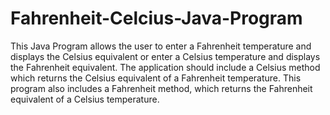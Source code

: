 # Fahrenheit-Celcius-Java-Program
This Java Program allows the user to enter a Fahrenheit temperature and displays the Celsius equivalent or enter a Celsius temperature and displays the Fahrenheit equivalent.  The application should include a Celsius method which returns the Celsius equivalent of a Fahrenheit temperature. This program also includes a Fahrenheit method, which returns the Fahrenheit equivalent of a Celsius temperature.
